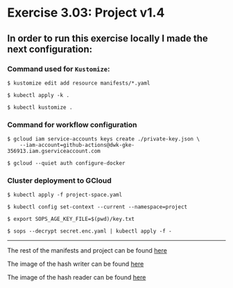 # Exercise 3.03: Project v1.4

## In order to run this exercise locally I made the next configuration:

### Command used for `Kustomize`:

```
$ kustomize edit add resource manifests/*.yaml

$ kubectl apply -k .

$ kubectl kustomize .
```

### Command for workflow configuration

```
$ gcloud iam service-accounts keys create ./private-key.json \
    --iam-account=github-actions@dwk-gke-356913.iam.gserviceaccount.com

$ gcloud --quiet auth configure-docker
```

### Cluster deployment to GCloud

```
$ kubectl apply -f project-space.yaml

$ kubectl config set-context --current --namespace=project

$ export SOPS_AGE_KEY_FILE=$(pwd)/key.txt

$ sops --decrypt secret.enc.yaml | kubectl apply -f -
```

---

The rest of the manifests and project can be found [here](./project)

The image of the hash writer can be found [here](https://hub.docker.com/r/sirpacoder/client)

The image of the hash reader can be found [here](https://hub.docker.com/r/sirpacoder/server)
